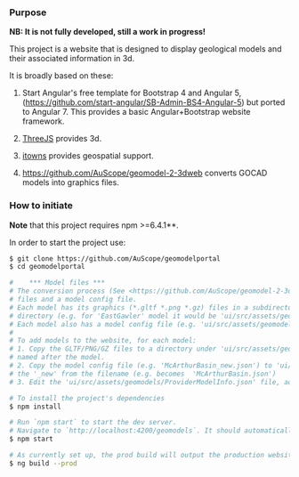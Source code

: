 
### Purpose

**NB: It is not fully developed, still a work in progress!**

This project is a website that is designed to display geological models and their associated information in 3d.

It is broadly based on these:

1. Start Angular's free template for Bootstrap 4 and Angular 5, (https://github.com/start-angular/SB-Admin-BS4-Angular-5) but ported to Angular 7. This provides a basic Angular+Bootstrap website framework.

2. [ThreeJS](https://threejs.org/) provides 3d.

3. [itowns](http://www.itowns-project.org/) provides geospatial support.

4. <https://github.com/AuScope/geomodel-2-3dweb> converts GOCAD models into graphics files.


### How to initiate
**Note** that this project requires npm >=6.4.1**.

In order to start the project use:
```bash
$ git clone https://github.com/AuScope/geomodelportal
$ cd geomodelportal

#    *** Model files ***
# The conversion process (See <https://github.com/AuScope/geomodel-2-3dweb>) produces graphics 
# files and a model config file.
# Each model has its graphics (*.gltf *.png *.gz) files in a subdirectory under ui/src/assets/geomodels
# directory (e.g. for 'EastGawler' model it would be 'ui/src/assets/geomodels/EastGawler/*.gltf')
# Each model also has a model config file (e.g. 'ui/src/assets/geomodels/EastGawler.json')
#
# To add models to the website, for each model:
# 1. Copy the GLTF/PNG/GZ files to a directory under 'ui/src/assets/geomodels'. The directory should be
# named after the model.
# 2. Copy the model config file (e.g. 'McArthurBasin_new.json') to 'ui/src/asset/geomodels', remove
# the '_new' from the filename (e.g. becomes  'McArthurBasin.json')
# 3. Edit the 'ui/src/assets/geomodels/ProviderModelInfo.json' file, adding a new entry for each new model.

# To install the project's dependencies
$ npm install

# Run `npm start` to start the dev server.
# Navigate to `http://localhost:4200/geomodels`. It should automatically reload if you change any of the source files.
$ npm start

# As currently set up, the prod build will output the production website files to `dist` directory
$ ng build --prod
```
